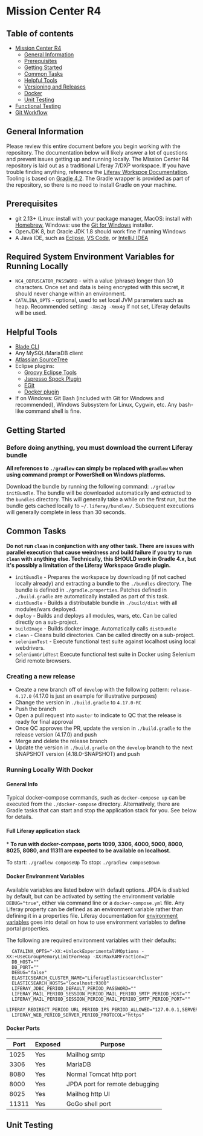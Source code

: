 # Mission Center R4

## Table of contents
- [Mission Center R4](#mission-center-r4)
    - [General Information](#general-information)
    - [Prerequisites](#prerequisites)
    - [Getting Started](#getting-started)
    - [Common Tasks](#common-tasks)
    - [Helpful Tools](#helpful-tools)
    - [Versioning and Releases](#versioning-and-releases)
    - [Docker](#docker)
    - [Unit Testing](#unit-testing)
- [Functional Testing](functionalTest/README.md)
- [Git Workflow](https://www.atlassian.com/git/tutorials/comparing-workflows/gitflow-workflow)

## General Information
Please review this entire document before you begin working with the repository. The documentation below will likely 
answer a lot of questions and prevent issues getting up and running locally. The Mission Center R4 repository is laid 
out as a traditional Liferay 7/DXP workspace. If you have trouble finding anything, reference the 
[Liferay Workspce Documentation](https://dev.liferay.com/develop/tutorials/-/knowledge_base/7-0/liferay-workspace).
Tooling is based on  [Gradle 4.2](https://docs.gradle.org/4.2/userguide/userguide.html). The Gradle wrapper is provided 
as part of the repository, so there is no need to install Gradle on your machine.


## Prerequisites
- git 2.13+ (Linux: install with your package manager, MacOS: install with [Homebrew](https://brew.sh/), Windows: use the [Git for Windows](https://git-for-windows.github.io/) installer.
- OpenJDK 8, but Oracle JDK 1.8 should work fine if running Windows
- A Java IDE, such as [Eclipse](https://www.eclipse.org/), [VS Code](https://code.visualstudio.com/), or [IntelliJ IDEA](https://www.jetbrains.com/idea/)

## Required System Environment Variables for Running Locally
- `NC4_OBFUSCATOR_PASSWORD` - with a value (phrase) longer than 30 characters. Once set and data is being encrypted 
with this secret, it should never change within an environment.
- `CATALINA_OPTS` - optional, used to set local JVM parameters such as heap. Recommended setting: `-Xms2g -Xmx4g` If 
not set, Liferay defaults will be used.

## Helpful Tools
- [Blade CLI](https://dev.liferay.com/develop/tutorials/-/knowledge_base/7-0/blade-cli)
- Any MySQL/MariaDB client
- [Atlassian SourceTree](https://www.sourcetreeapp.com/)
- Eclipse plugins: 
  - [Groovy Eclipse Tools](http://dist.springsource.org/snapshot/GRECLIPSE/e4.6/)
  - [Jspresso Spock Plugin](http://www.jspresso.org/external/updates-snapshot/e44)
  - [EGit](http://www.eclipse.org/egit/)
  - [Docker plugin](https://marketplace.eclipse.org/content/eclipse-docker-tooling)
- If on Windows: Git Bash (included with Git for Windows and recommended), Windows Subsystem for Linux, Cygwin, etc. 
    Any bash-like command shell is fine.


## Getting Started
### Before doing anything, you must download the current Liferay bundle
**All references to `./gradlew` can simply be replaced with `gradlew` when using command prompt or PowerShell on 
Windows platforms.**

Download the bundle by running the following command: `./gradlew initBundle`.
The bundle will be downloaded automatically and extracted to the `bundles` directory. This will generally take a while on the first run, 
but the bundle gets cached locally to `~/.liferay/bundles/`. Subsequent executions will generally complete in less than 30 seconds.

## Common Tasks
**Do not run `clean` in conjunction with any other task. There are issues with parallel execution that cause weirdness and build failure
if you try to run `clean` with anything else. Technically, this SHOULD work in Gradle 4.x, but it's possibly a limitation of the Liferay
Workspace Gradle plugin.**
- `initBundle` - Prepares the workspace by downloading (if not cached locally already) and extracting a bundle to the `./bundles` directory. The bundle is defined in `./gradle.properties`. Patches defined in `./build.gradle` are automatically installed as part of this task.
- `distBundle` - Builds a distributable bundle in `./build/dist` with all modules/wars deployed.
- `deploy` - Builds and deploys all modules, wars, etc. Can be called directly on a sub-project.
- `buildImage` - Builds docker image. Automatically calls `distBundle`
- `clean` - Cleans build directories. Can be called directly on a sub-project.
- `seleniumTest` - Execute functional test suite against localhost using local webdrivers.
- `seleniumGridTest` Execute functional test suite in Docker using Selenium Grid remote browsers.

### Creating a new release
* Create a new branch off of `develop` with the following pattern: `release-4.17.0` (4.17.0 is just an example for illustrative purposes)
* Change the version in `./build.gradle` to `4.17.0-RC`
* Push the branch
* Open a pull request into `master` to indicate to QC that the release is ready for final approval
* Once QC approves the PR, update the version in `./build.gradle` to the release version (4.17.0) and push
* Merge and delete the release branch
* Update the version in `./build.gradle` on the `develop` branch to the next SNAPSHOT version (4.18.0-SNAPSHOT) and push

### Running Locally With Docker
#### General Info
Typical docker-compose commands, such as `docker-compose up` can be executed 
from the `./docker-compose` directory. Alternatively, there are Gradle tasks 
that can start and stop the application stack for you. See below for details.

#### Full Liferay application stack
\* **To run with docker-compose, ports 1099, 3306, 4000, 5000, 8000, 8025, 8080, 
and 11311 are expected to be available on localhost.**

To start: `./gradlew composeUp`
To stop: `./gradlew composeDown`

#### Docker Environment Variables
Available variables are listed below with default options. JPDA is disabled by default, but can be activated by 
setting the environment variable `DEBUG="true"`, either via command line or a `docker-compose.yml` file. Any Liferay property can
be defined as an environment variable rather than defining it in a properties file. Liferay documentation for 
[environment variables](https://dev.liferay.com/discover/portal/-/knowledge_base/7-0/environment-variables) goes into 
detail on how to use environment variables to define portal properties.

The following are required environment variables with their defaults:
```
  CATALINA_OPTS="-XX:+UnlockExperimentalVMOptions -XX:+UseCGroupMemoryLimitForHeap -XX:MaxRAMFraction=2"
  DB_HOST=""
  DB_PORT=""
  DEBUG="false"
  ELASTICSEARCH_CLUSTER_NAME="LiferayElasticsearchCluster"
  ELASTICSEARCH_HOSTS="localhost:9300"
  LIFERAY_JDBC_PERIOD_DEFAULT_PERIOD_PASSWORD=""
  LIFERAY_MAIL_PERIOD_SESSION_PERIOD_MAIL_PERIOD_SMTP_PERIOD_HOST=""
  LIFERAY_MAIL_PERIOD_SESSION_PERIOD_MAIL_PERIOD_SMTP_PERIOD_PORT=""
  LIFERAY_REDIRECT_PERIOD_URL_PERIOD_IPS_PERIOD_ALLOWED="127.0.0.1,SERVER_IP"
  LIFERAY_WEB_PERIOD_SERVER_PERIOD_PROTOCOL="https"
 ```

#### Docker Ports
Port |Exposed|Purpose
-----|------|-----------------------
1025 |Yes   |Mailhog smtp
3306 |Yes   |MariaDB
8080 |Yes   |Normal Tomcat http port
8000 |Yes   |JPDA port for remote debugging
8025 |Yes   |Mailhog http UI
11311|Yes   |GoGo shell port

## Unit Testing
